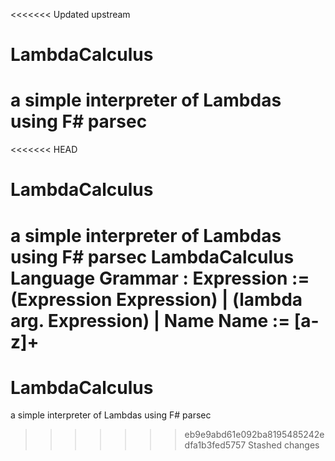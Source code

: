 <<<<<<< Updated upstream
# LambdaCalculus
 a simple interpreter of Lambdas using F# parsec
=======
<<<<<<< HEAD
# LambdaCalculus
 a simple interpreter of Lambdas using F# parsec
LambdaCalculus Language Grammar :
	Expression := (Expression Expression)
        	    | (lambda arg. Expression)
            	| Name
	Name       := [a-z]+
=======
# LambdaCalculus
 a simple interpreter of Lambdas using F# parsec
>>>>>>> eb9e9abd61e092ba8195485242edfa1b3fed5757
>>>>>>> Stashed changes
